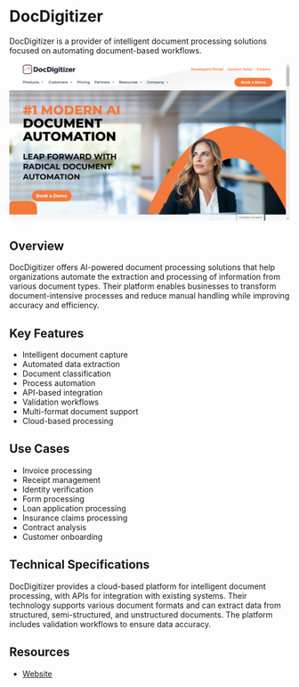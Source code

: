 
# DocDigitizer

DocDigitizer is a provider of intelligent document processing solutions focused on automating document-based workflows.

![DocDigitizer](assets\docdigitizer.png)

## Overview

DocDigitizer offers AI-powered document processing solutions that help organizations automate the extraction and processing of information from various document types. Their platform enables businesses to transform document-intensive processes and reduce manual handling while improving accuracy and efficiency.

## Key Features

- Intelligent document capture
- Automated data extraction
- Document classification
- Process automation
- API-based integration
- Validation workflows
- Multi-format document support
- Cloud-based processing

## Use Cases

- Invoice processing
- Receipt management
- Identity verification
- Form processing
- Loan application processing
- Insurance claims processing
- Contract analysis
- Customer onboarding

## Technical Specifications

DocDigitizer provides a cloud-based platform for intelligent document processing, with APIs for integration with existing systems. Their technology supports various document formats and can extract data from structured, semi-structured, and unstructured documents. The platform includes validation workflows to ensure data accuracy.

## Resources

- [Website](https://www.docdigitizer.com/)
